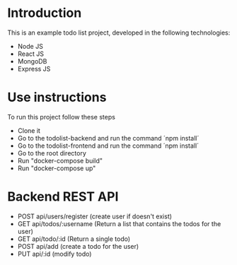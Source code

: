 # Introduction
This is an example todo list project, developed in the following technologies:

- Node JS
- React JS
- MongoDB
- Express JS

# Use instructions
To run this project follow these steps

- Clone it
- Go to the todolist-backend and run the command ´npm install´
- Go to the todolist-frontend and run the command ´npm install´
- Go to the root directory
- Run "docker-compose build"
- Run "docker-compose up"

# Backend REST API

- POST api/users/register (create user if doesn't exist)
- GET api/todos/:username (Return a list that contains the todos for the user)
- GET api/todo/:id (Return a single todo)
- POST api/add (create a todo for the user)
- PUT api/:id (modify todo)

